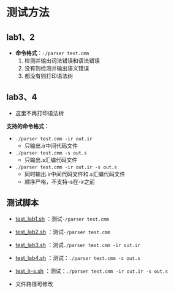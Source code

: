 # 测试方法

## lab1、2

- **命令格式**：`·/parser test.cmm`
  1. 检测并输出词法错误和语法错误
  2. 没有则检测并输出语义错误
  3. 都没有则打印语法树



## lab3、4

- 这里不再打印语法树

**支持的命令格式：**

- `./parser test.cmm -ir out.ir`
  - 只输出.ir中间代码文件
- `./parser test.cmm -s out.s`
  - 只输出.s汇编代码文件
- `./parser test.cmm -ir out.ir -s out.s`
  - 同时输出.ir中间代码文件和.s汇编代码文件
  - 顺序严格，不支持-s在-ir之前



## 测试脚本

- [test_lab1.sh](Compiler\Code\test_lab1.sh) ：测试`·/parser test.cmm`

- [test_lab2.sh](Compiler\Code\test_lab2.sh) ：测试`·/parser test.cmm`

- [test_lab3.sh](Compiler\Code\test_lab3.sh) ：测试`./parser test.cmm -ir out.ir`

- [test_lab4.sh](Compiler\Code\test_lab4.sh) ：测试：`./parser test.cmm -s out.s`

- [test_ir-s.sh](Compiler\Code\test_ir-s.sh) ：测试：`./parser test.cmm -ir out.ir -s out.s`
- 文件路径可修改